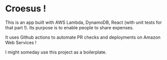 # Croesus !
This is an app built with AWS Lambda, DynamoDB, React (with unit tests for that part !).
Its purpose is to enable people to share expenses.

It uses Github actions to automate PR checks and deployments on Amazon Web Services !

I might someday use this project as a boilerplate.